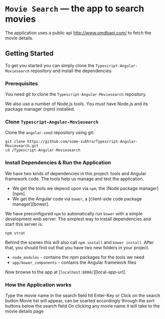 # `Movie Search` — the app to search movies

The application uses a public api http://www.omdbapi.com/ to fetch the movie details. 


## Getting Started

To get you started you can simply clone the `Typescript-Angular-Moviesearch` repository and install the dependencies:

### Prerequisites

You need git to clone the `Typescript-Angular-Moviesearch` repository.

We also use a number of Node.js tools. You must have Node.js
and its package manager (npm) installed.

### Clone `Typescript-Angular-Moviesearch`

Clone the `angular-seed` repository using git:

```
git clone https://github.com/some-subhra/Typescript-Angular-Moviesearch.git
cd /Typescript-Angular-Moviesearch
```

### Install Dependencies & Run the Application

We have two kinds of dependencies in this project: tools and Angular framework code. The tools help
us manage and test the application.

* We get the tools we depend upon via `npm`, the [Node package manager][npm].
* We get the Angular code via `bower`, a [client-side code package manager][bower].

We have preconfigured `npm` to automatically run `bower` with a simple development web server. The simplest way to install dependencies and start this server is:

```
npm strat
```

Behind the scenes this will also call `npm install` and  `bower install`. After that, you should find out that you have
two new folders in your project.

* `node_modules` - contains the npm packages for the tools we need
* `app/bower_components` - contains the Angular framework files


Now browse to the app at [`localhost:8000/`][local-app-url].

### How the Application works

Type the movie name in the search field
hit Enter-Key or Click on the search button
Movie list will appear, can be soarted accordingly through the sort buttons below the search field
On clicking any movie name it will take to the movie details page

